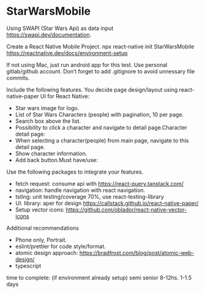 # StarWarsMobile
Using SWAPI (Star Wars Api) as data input https://swapi.dev/documentation.

Create a React Native Mobile Project.
npx react-native init StarWarsMobile
https://reactnative.dev/docs/environment-setup

If not using Mac, just run android app for this test. 
Use personal gitlab/github account. Don’t forget to add .gitignore to avoid unnessary file commits.

Include the following features. You decide page design/layout using react-native-paper UI for React Native:
- Star wars image for logo.
- List of Star Wars Characters (people) with pagination, 10 per page.
- Search box above the list.
- Possibility to click a character and navigate to detail page.Character detail page:
- When selecting a character(people) from main page, navigate to this detail page.
- Show character information.
- Add back button.Must have/use:

Use the following packages to integrate your features.
- fetch request: consume api with https://react-query.tanstack.com/
- navigation: handle navigation with react navigation.
- tsting: unit testing/coverage 70%, use react-testing-library
- UI. library: aper for design https://callstack.github.io/react-native-paper/ 
- Setup vector icons: https://github.com/oblador/react-native-vector-icons

Additional recommendations
- Phone only, Portrait.
- eslint/prettier for code style/format.
- atomic design approach: https://bradfrost.com/blog/post/atomic-web-design/
- typescript

time to complete: (if environment already setup)
semi senior 8-12hs. 1-1.5 days
